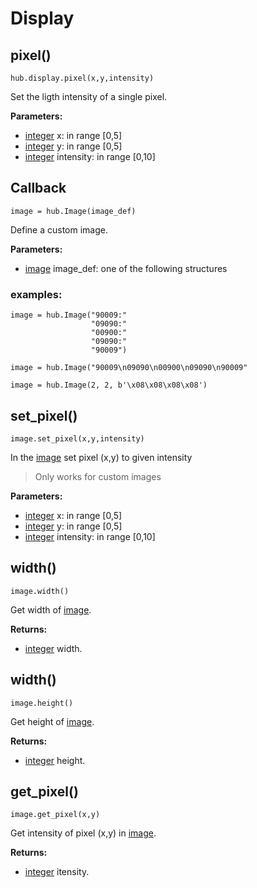 


# Display

## pixel()

```
hub.display.pixel(x,y,intensity)
```

Set the ligth intensity of a single pixel.

__Parameters:__

*  [integer](data_types.md#integer) x: in range [0,5]
*  [integer](data_types.md#integer) y: in range [0,5]
*  [integer](data_types.md#integer) intensity:  in range [0,10]




## Callback

```
image = hub.Image(image_def)
```

Define a custom image. 

__Parameters:__

*  [image](data_types.md#image) image_def: one of the following structures

### examples:

```
image = hub.Image("90009:"
                  "09090:"
                  "00900:"
                  "09090:"
                  "90009")    
```

```
image = hub.Image("90009\n09090\n00900\n09090\n90009"
```

```
image = hub.Image(2, 2, b'\x08\x08\x08\x08')
```

## set_pixel()

```
image.set_pixel(x,y,intensity) 
``` 

In the [image](data_types.md#image) set pixel (x,y) to given intensity

> Only works for custom images

__Parameters:__

*  [integer](data_types.md#integer) x: in range [0,5]
*  [integer](data_types.md#integer) y: in range [0,5]
*  [integer](data_types.md#integer) intensity:  in range [0,10]

## width()

```
image.width()
```

Get width of [image](data_types.md#image).

__Returns:__

*  [integer](data_types.md#integer) width.

## width()

```
image.height()
```

Get height of [image](data_types.md#image).

__Returns:__

*  [integer](data_types.md#integer) height.

## get_pixel()

```
image.get_pixel(x,y)
```

Get intensity of pixel (x,y) in [image](data_types.md#image).

__Returns:__

*  [integer](data_types.md#integer) itensity.